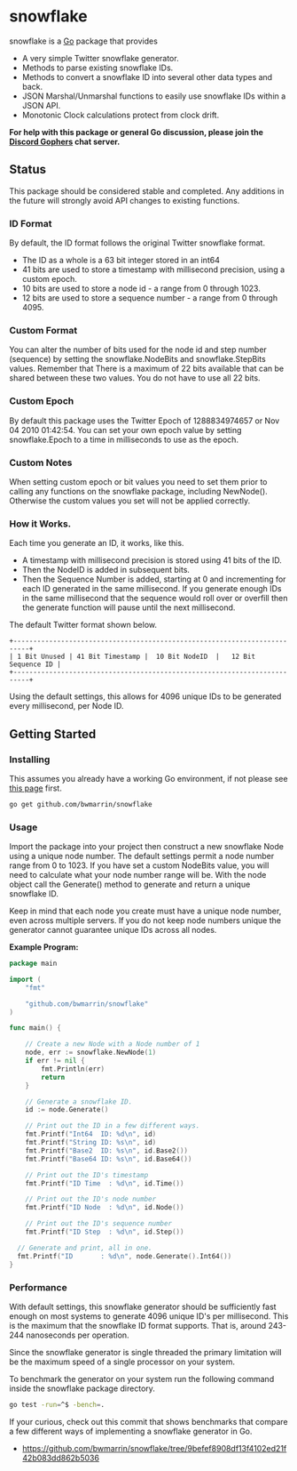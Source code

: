 snowflake
====

snowflake is a [Go](https://golang.org/) package that provides
* A very simple Twitter snowflake generator.
* Methods to parse existing snowflake IDs.
* Methods to convert a snowflake ID into several other data types and back.
* JSON Marshal/Unmarshal functions to easily use snowflake IDs within a JSON API.
* Monotonic Clock calculations protect from clock drift.

**For help with this package or general Go discussion, please join the [Discord
Gophers](https://discord.gg/0f1SbxBZjYq9jLBk) chat server.**

## Status
This package should be considered stable and completed.  Any additions in the
future will strongly avoid API changes to existing functions.

### ID Format
By default, the ID format follows the original Twitter snowflake format.
* The ID as a whole is a 63 bit integer stored in an int64
* 41 bits are used to store a timestamp with millisecond precision, using a custom epoch.
* 10 bits are used to store a node id - a range from 0 through 1023.
* 12 bits are used to store a sequence number - a range from 0 through 4095.

### Custom Format
You can alter the number of bits used for the node id and step number (sequence)
by setting the snowflake.NodeBits and snowflake.StepBits values.  Remember that
There is a maximum of 22 bits available that can be shared between these two
values. You do not have to use all 22 bits.

### Custom Epoch
By default this package uses the Twitter Epoch of 1288834974657 or Nov 04 2010 01:42:54.
You can set your own epoch value by setting snowflake.Epoch to a time in milliseconds
to use as the epoch.

### Custom Notes
When setting custom epoch or bit values you need to set them prior to calling
any functions on the snowflake package, including NewNode().  Otherwise the
custom values you set will not be applied correctly.

### How it Works.
Each time you generate an ID, it works, like this.
* A timestamp with millisecond precision is stored using 41 bits of the ID.
* Then the NodeID is added in subsequent bits.
* Then the Sequence Number is added, starting at 0 and incrementing for each ID generated in the same millisecond. If you generate enough IDs in the same millisecond that the sequence would roll over or overfill then the generate function will pause until the next millisecond.

The default Twitter format shown below.
```
+--------------------------------------------------------------------------+
| 1 Bit Unused | 41 Bit Timestamp |  10 Bit NodeID  |   12 Bit Sequence ID |
+--------------------------------------------------------------------------+
```

Using the default settings, this allows for 4096 unique IDs to be generated every millisecond, per Node ID.
## Getting Started

### Installing

This assumes you already have a working Go environment, if not please see
[this page](https://golang.org/doc/install) first.

```sh
go get github.com/bwmarrin/snowflake
```


### Usage

Import the package into your project then construct a new snowflake Node using a
unique node number. The default settings permit a node number range from 0 to 1023.
If you have set a custom NodeBits value, you will need to calculate what your
node number range will be. With the node object call the Generate() method to
generate and return a unique snowflake ID.

Keep in mind that each node you create must have a unique node number, even
across multiple servers.  If you do not keep node numbers unique the generator
cannot guarantee unique IDs across all nodes.


**Example Program:**

```go
package main

import (
	"fmt"

	"github.com/bwmarrin/snowflake"
)

func main() {

	// Create a new Node with a Node number of 1
	node, err := snowflake.NewNode(1)
	if err != nil {
		fmt.Println(err)
		return
	}

	// Generate a snowflake ID.
	id := node.Generate()

	// Print out the ID in a few different ways.
	fmt.Printf("Int64  ID: %d\n", id)
	fmt.Printf("String ID: %s\n", id)
	fmt.Printf("Base2  ID: %s\n", id.Base2())
	fmt.Printf("Base64 ID: %s\n", id.Base64())

	// Print out the ID's timestamp
	fmt.Printf("ID Time  : %d\n", id.Time())

	// Print out the ID's node number
	fmt.Printf("ID Node  : %d\n", id.Node())

	// Print out the ID's sequence number
	fmt.Printf("ID Step  : %d\n", id.Step())

  // Generate and print, all in one.
  fmt.Printf("ID       : %d\n", node.Generate().Int64())
}
```

### Performance

With default settings, this snowflake generator should be sufficiently fast
enough on most systems to generate 4096 unique ID's per millisecond. This is
the maximum that the snowflake ID format supports. That is, around 243-244
nanoseconds per operation.

Since the snowflake generator is single threaded the primary limitation will be
the maximum speed of a single processor on your system.

To benchmark the generator on your system run the following command inside the
snowflake package directory.

```sh
go test -run=^$ -bench=.
```

If your curious, check out this commit that shows benchmarks that compare a few
different ways of implementing a snowflake generator in Go.
*  https://github.com/bwmarrin/snowflake/tree/9befef8908df13f4102ed21f42b083dd862b5036